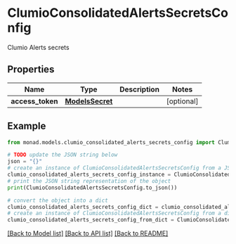# ClumioConsolidatedAlertsSecretsConfig

Clumio Alerts secrets

## Properties

Name | Type | Description | Notes
------------ | ------------- | ------------- | -------------
**access_token** | [**ModelsSecret**](ModelsSecret.md) |  | [optional] 

## Example

```python
from monad.models.clumio_consolidated_alerts_secrets_config import ClumioConsolidatedAlertsSecretsConfig

# TODO update the JSON string below
json = "{}"
# create an instance of ClumioConsolidatedAlertsSecretsConfig from a JSON string
clumio_consolidated_alerts_secrets_config_instance = ClumioConsolidatedAlertsSecretsConfig.from_json(json)
# print the JSON string representation of the object
print(ClumioConsolidatedAlertsSecretsConfig.to_json())

# convert the object into a dict
clumio_consolidated_alerts_secrets_config_dict = clumio_consolidated_alerts_secrets_config_instance.to_dict()
# create an instance of ClumioConsolidatedAlertsSecretsConfig from a dict
clumio_consolidated_alerts_secrets_config_from_dict = ClumioConsolidatedAlertsSecretsConfig.from_dict(clumio_consolidated_alerts_secrets_config_dict)
```
[[Back to Model list]](../README.md#documentation-for-models) [[Back to API list]](../README.md#documentation-for-api-endpoints) [[Back to README]](../README.md)


